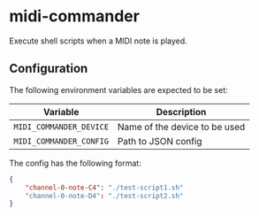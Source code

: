 # midi-commander

Execute shell scripts when a MIDI note is played.


## Configuration

The following environment variables are expected to be set:

| Variable                | Description                   |
|-------------------------|-------------------------------|
| `MIDI_COMMANDER_DEVICE` | Name of the device to be used |
| `MIDI_COMMANDER_CONFIG` | Path to JSON config           |

The config has the following format:

```json
{
    "channel-0-note-C4": "./test-script1.sh"
    "channel-0-note-D4": "./test-script2.sh"
}
```
